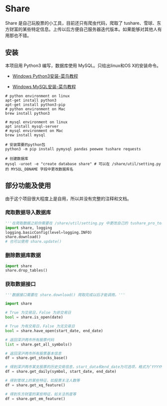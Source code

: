 # Share

Share 是自己玩股票的小工具，目前还只有爬虫代码，爬取了 tushare、雪球、东方财富的某些特定信息。上传以后方便自己服务器迭代版本。如果能够对其他人有用那也不错。

## 安装

本项目用 Python3 编写，数据库使用 MySQL。只给出linux和OS X的安装命令。

- [Windows Python3安装-菜鸟教程](https://www.runoob.com/python3/python3-install.html)

- [Windows MySQL安装-菜鸟教程](https://www.runoob.com/mysql/mysql-install.html)

```shell
# python environment on linux
apt-get install python3
apt-get install python3-pip
# python environment on Mac
brew install python3

# mysql environment on linux
apt install mysql-server
# mysql environment on Mac
brew install mysql

# 安装需要的python包
python3 -m pip install pymysql pandas peewee tushare requests

# 创建数据库
mysql -uroot -e "create database share" # 可以在 /share/util/setting.py 的 MYSQL_DBNAME 字段中更改数据库名
```

## 部分功能及使用

由于这个项目很大程度上是自用，所以并没有完整的注释和文档。

### 爬取数据导入数据库

```python
'''在爬取数据之前你需要在 /share/util/setting.py 中更改自己的 tushare_pro_token 和数据库密码'''
import share, logging
logging.basicConfig(level=logging.INFO)
share.download()
# 也可以使用 share.update()
```

### 删除数据库数据

```python
import share
share.drop_tables()
```

### 获取数据接口

```python
'''数据接口需要在 share.download() 爬取完成以后才能调用。'''

import share

# True 为交易日，False 为非交易日
bool = share.is_open(date)

# True 为有交易日，False 为无交易日
bool = share.have_open(start_date, end_date)

# 返回深沪两市所有股票代码
list = share.get_all_symbols() 

# 返回深沪两市所有股票基本信息
df = share.get_stocks_base()

# 得到深沪两市某支股票的历史交易信息，start_data和end_date为可选项，格式为‘YYYYMMDD’
df = share.get_daily(symbol, start_date, end_date)

# 得到雪球上的某些特征，如股票关注人数等
df = share.get_xq_feature()

# 得到东方财富的某些特征，如关注热度等
df = share.get_em_feature()
```


